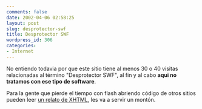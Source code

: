 ```yaml
---
comments: false
date: 2002-04-06 02:58:25
layout: post
slug: desprotector-swf
title: Desprotector SWF
wordpress_id: 306
categories:
- Internet
---
```


No entiendo todavia por que este sitio tiene al menos 30 o 40 visitas relacionadas al término &#34;Desprotector SWF&#34;, al fin y al cabo **aqui no tratamos con ese tipo de software**.  

  

Para la gente que pierde el tiempo con flash abriendo código de otros sitios pueden leer [un relato de XHTML](http://www.minid.net/articles/relato-xhtml/), les va a servir un montón.




 
